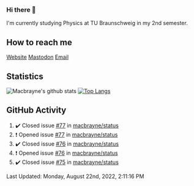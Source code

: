 ### Hi there 👋
I'm currently studying Physics at TU Braunschweig in my 2nd semester.

## How to reach me
[Website](https://florentin-schleuss.de)
[Mastodon](https://norden.social/@florentin)
[Email](mailto:hello@macbrayne.de)

## Statistics
![Macbrayne's github stats](https://github-readme-stats.vercel.app/api?username=macbrayne&count_private=true&show_icons=true&hide_rank=true&custom_title=macbrayne's%20GitHub%20Stats)
[![Top Langs](https://github-readme-stats.vercel.app/api/top-langs/?username=macbrayne&exclude_repo=liftron&layout=compact)](https://github.com/anuraghazra/github-readme-stats)
## GitHub Activity

<!--RECENT_ACTIVITY:start-->
1. ✔️ Closed issue [#77](https://github.com/macbrayne/status/issues/77) in [macbrayne/status](https://github.com/macbrayne/status)
2. ❗️ Opened issue [#77](https://github.com/macbrayne/status/issues/77) in [macbrayne/status](https://github.com/macbrayne/status)
3. ✔️ Closed issue [#76](https://github.com/macbrayne/status/issues/76) in [macbrayne/status](https://github.com/macbrayne/status)
4. ❗️ Opened issue [#76](https://github.com/macbrayne/status/issues/76) in [macbrayne/status](https://github.com/macbrayne/status)
5. ✔️ Closed issue [#75](https://github.com/macbrayne/status/issues/75) in [macbrayne/status](https://github.com/macbrayne/status)
<!--RECENT_ACTIVITY:end-->

<!--RECENT_ACTIVITY:last_update-->
Last Updated: Monday, August 22nd, 2022, 2:11:16 PM
<!--RECENT_ACTIVITY:last_update_end-->


<!--
**macbrayne/macbrayne** is a ✨ _special_ ✨ repository because its `README.md` (this file) appears on your GitHub profile.

Here are some ideas to get you started:

- 🔭 I’m currently working on ...
- 🌱 I’m currently learning ...
- 👯 I’m looking to collaborate on ...
- 🤔 I’m looking for help with ...
- 💬 Ask me about ...
- 📫 How to reach me: ...
- 😄 Pronouns: ...
- ⚡ Fun fact: ...
-->
